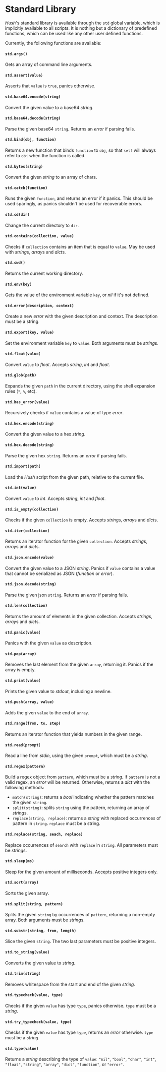 # Standard Library

*Hush*'s standard library is available through the `std` global variable, which is implicitly available to all scripts. It is nothing but a dictionary of predefined functions, which can be used like any other user defined functions.

Currently, the following functions are available:

#### `std.args()`
Gets an array of command line arguments.

#### `std.assert(value)`
Asserts that `value` is `true`, panics otherwise.

#### `std.base64.encode(string)`
Convert the given value to a base64 *string*.

#### `std.base64.decode(string)`
Parse the given base64 `string`. Returns an *error* if parsing fails.

#### `std.bind(obj, function)`
Returns a new function that binds `function` to `obj`, so that `self` will always refer to `obj` when the function is called.

#### `std.bytes(string)`
Convert the given *string* to an array of chars.

#### `std.catch(function)`
Runs the given `function`, and returns an error if it panics. This should be used sparingly, as panics shouldn't be used for recoverable errors.

#### `std.cd(dir)`
Change the current directory to `dir`.

#### `std.contains(collection, value)`
Checks if `collection` contains an item that is equal to `value`. May be used with *string*s, *array*s and *dict*s.

#### `std.cwd()`
Returns the current working directory.

#### `std.env(key)`
Gets the value of the environment variable `key`, or *nil* if it's not defined.

#### `std.error(description, context)`
Create a new *error* with the given description and context. The description must be a string.

#### `std.export(key, value)`
Set the environment variable `key` to `value`. Both arguments must be *string*s.

#### `std.float(value)`
Convert `value` to *float*. Accepts *string*, *int* and *float*.

#### `std.glob(path)`
Expands the given `path` in the current directory, using the shell expansion rules (`*`, `%`, etc).

#### `std.has_error(value)`
Recursively checks if `value` contains a value of type *error*.

#### `std.hex.encode(string)`
Convert the given value to a hex *string*.

#### `std.hex.decode(string)`
Parse the given hex `string`. Returns an *error* if parsing fails.

#### `std.import(path)`
Load the *Hush* script from the given path, relative to the current file.

#### `std.int(value)`
Convert `value` to *int*. Accepts *string*, *int* and *float*.

#### `std.is_empty(collection)`
Checks if the given `collection` is empty. Accepts *string*s, *array*s and *dict*s.

#### `std.iter(collection)`
Returns an iterator function for the given `collection`. Accepts *string*s, *array*s and *dict*s.

#### `std.json.encode(value)`
Convert the given value to a JSON *string*. Panics if `value` contains a value that cannot be serialized as JSON (*function* or *error*).

#### `std.json.decode(string)`
Parse the given json `string`. Returns an *error* if parsing fails.

#### `std.len(collection)`
Returns the amount of elements in the given collection. Accepts *string*s, *array*s and *dict*s.

#### `std.panic(value)`
Panics with the given `value` as description.

#### `std.pop(array)`
Removes the last element from the given `array`, returning it. Panics if the array is empty.

#### `std.print(value)`
Prints the given value to *stdout*, including a newline.

#### `std.push(array, value)`
Adds the given `value` to the end of `array`.

#### `std.range(from, to, step)`
Returns an iterator function that yields numbers in the given range.

#### `std.read(prompt)`
Read a line from *stdin*, using the given `prompt`, which must be a *string*.

#### `std.regex(pattern)`
Build a regex object from `pattern`, which must be a *string*. If `pattern` is not a valid regex, an *error* will be returned. Otherwise, returns a *dict* with the following methods:
- `match(string)`: returns a *bool* indicating whether the pattern matches the given `string`.
- `split(string)`: splits `string` using the pattern, returning an array of *string*s.
- `replace(string, replace)`: returns a *string* with replaced occurrences of pattern in `string`. `replace` must be a string.

#### `std.replace(string, seach, replace)`
Replace occurrences of `search` with `replace` in `string`. All parameters must be *string*s.

#### `std.sleep(ms)`
Sleep for the given amount of milliseconds. Accepts positive integers only.

#### `std.sort(array)`
Sorts the given array.

#### `std.split(string, pattern)`
Splits the given `string` by occurrences of `pattern`, returning a non-empty array. Both arguments must be *string*s.

#### `std.substr(string, from, length)`
Slice the given `string`. The two last parameters must be positive integers.

#### `std.to_string(value)`
Converts the given value to *string*.

#### `std.trim(string)`
Removes whitespace from the start and end of the given *string*.

#### `std.typecheck(value, type)`
Checks if the given `value` has type `type`, panics otherwise. `type` must be a *string*.

#### `std.try_typecheck(value, type)`
Checks if the given `value` has type `type`, returns an *error* otherwise. `type` must be a *string*.

#### `std.type(value)`
Returns a *string* describing the type of `value`: `"nil"`, `"bool"`, `"char"`, `"int"`, `"float"`, `"string"`, `"array"`, `"dict"`, `"function"`, or `"error"`.
